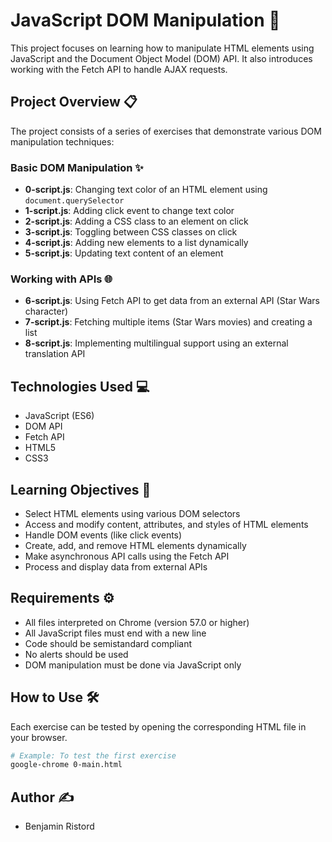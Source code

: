 # JavaScript DOM Manipulation 🚀

This project focuses on learning how to manipulate HTML elements using JavaScript and the Document Object Model (DOM) API. It also introduces working with the Fetch API to handle AJAX requests.

## Project Overview 📋

The project consists of a series of exercises that demonstrate various DOM manipulation techniques:

### Basic DOM Manipulation ✨
- **0-script.js**: Changing text color of an HTML element using `document.querySelector`
- **1-script.js**: Adding click event to change text color
- **2-script.js**: Adding a CSS class to an element on click
- **3-script.js**: Toggling between CSS classes on click
- **4-script.js**: Adding new elements to a list dynamically
- **5-script.js**: Updating text content of an element

### Working with APIs 🌐
- **6-script.js**: Using Fetch API to get data from an external API (Star Wars character)
- **7-script.js**: Fetching multiple items (Star Wars movies) and creating a list
- **8-script.js**: Implementing multilingual support using an external translation API

## Technologies Used 💻
- JavaScript (ES6)
- DOM API
- Fetch API
- HTML5
- CSS3

## Learning Objectives 🎯
- Select HTML elements using various DOM selectors
- Access and modify content, attributes, and styles of HTML elements
- Handle DOM events (like click events)
- Create, add, and remove HTML elements dynamically
- Make asynchronous API calls using the Fetch API
- Process and display data from external APIs

## Requirements ⚙️
- All files interpreted on Chrome (version 57.0 or higher)
- All JavaScript files must end with a new line
- Code should be semistandard compliant
- No alerts should be used
- DOM manipulation must be done via JavaScript only

## How to Use 🛠️
Each exercise can be tested by opening the corresponding HTML file in your browser.

```bash
# Example: To test the first exercise
google-chrome 0-main.html
```

## Author ✍️
- Benjamin Ristord
